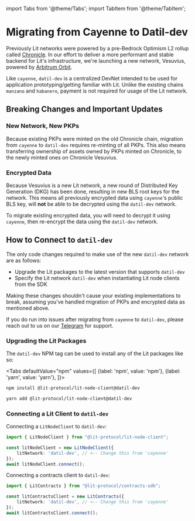 import Tabs from '@theme/Tabs';
import TabItem from '@theme/TabItem';

# Migrating from Cayenne to Datil-dev

Previously Lit networks were powered by a pre-Bedrock Optimism L2 rollup called [Chronicle](../../network/rollup.mdx). In our effort to deliver a more performant and stable backend for Lit's infrastructure, we're launching a new network, Vesuvius, powered by [Arbitrum Orbit](https://arbitrum.io/orbit).

Like `cayenne`, `datil-dev` is a centralized DevNet intended to be used for application prototyping/getting familiar with Lit. Unlike the existing chains `manzano` and `habanero`, payment is not required for usage of the Lit network.

## Breaking Changes and Important Updates

### New Network, New PKPs

Because existing PKPs were minted on the old Chronicle chain, migration from `cayenne` to `datil-dev` requires re-minting of all PKPs. This also means transferring ownership of assets owned by PKPs minted on Chronicle, to the newly minted ones on Chronicle Vesuvius.

### Encrypted Data

Because Vesuvius is a new Lit network, a new round of Distributed Key Generation (DKG) has been done, resulting in new BLS root keys for the network. This means all previously encrypted data using `cayenne`'s public BLS key, will **not** be able to be decrypted using the `datil-dev` network.

To migrate existing encrypted data, you will need to decrypt it using `cayenne`, then re-encrypt the data using the `datil-dev` network.

## How to Connect to `datil-dev`

The only code changes required to make use of the new `datil-dev` network are as follows:

- Upgrade the Lit packages to the latest version that supports `datil-dev`
- Specify the Lit network `datil-dev` when instantiating Lit node clients from the SDK

Making these changes shouldn't cause your existing implementations to break, assuming you've handled migration of PKPs and encrypted data as mentioned above.

If you do run into issues after migrating from `cayenne` to `datil-dev`, please reach out to us on our [Telegram](https://t.me/+aa73FAF9Vp82ZjJh) for support.

### Upgrading the Lit Packages

The `datil-dev` NPM tag can be used to install any of the Lit packages like so:

<Tabs
defaultValue="npm"
values={[
{label: 'npm', value: 'npm'},
{label: 'yarn', value: 'yarn'},
]}>
<TabItem value="npm">

```bash
npm install @lit-protocol/lit-node-client@datil-dev
```

</TabItem>

<TabItem value="yarn">

```bash
yarn add @lit-protocol/lit-node-client@datil-dev
```

</TabItem>
</Tabs>

### Connecting a Lit Client to `datil-dev`

Connecting a `LitNodeClient` to `datil-dev`:

```ts
import { LitNodeClient } from "@lit-protocol/lit-node-client";

const litNodeClient = new LitNodeClient({
    litNetwork: 'datil-dev', // <-- Change this from 'cayenne'
});
await litNodeClient.connect();
```

Connecting a contracts client to `datil-dev`:

```ts
import { LitContracts } from "@lit-protocol/contracts-sdk";

const litContractsClient = new LitContracts({
    litNetwork: 'datil-dev', // <-- Change this from 'cayenne'
});
await litContractsClient.connect();
```
